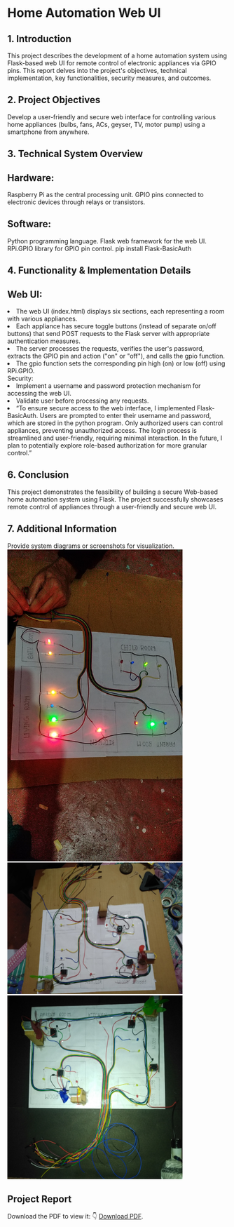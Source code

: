 <h1>Home Automation  Web UI </h1>

<h2>1. Introduction</h2>
This project describes the development of a home automation system using  Flask-based web UI for remote control of electronic appliances via GPIO pins. This report delves into the project's objectives, technical implementation, key functionalities, security measures, and outcomes.
<h2>2. Project Objectives</h2>
Develop a user-friendly and secure web interface for controlling various home appliances (bulbs, fans, ACs, geyser, TV, motor pump) using a smartphone from anywhere.
<h2>3. Technical System Overview</h2>
<h2>Hardware:</h2>
Raspberry Pi as the central processing unit.
GPIO pins connected to electronic devices through relays or transistors.
<h2>Software:</h2>
Python programming language.
Flask web framework for the web UI.
RPi.GPIO library for GPIO pin control.
pip install Flask-BasicAuth

<h2>4. Functionality & Implementation Details</h2>
<h2>Web UI:</h2>
<li>The web UI (index.html) displays six sections, each representing a room with various appliances.</li>
<li>Each appliance has secure toggle buttons (instead of separate on/off buttons) that send POST requests to the Flask server with appropriate authentication measures.</li>
<li>The server processes the requests, verifies the user's password, extracts the GPIO pin and action ("on" or "off"), and calls the gpio function.</li>
<li>The gpio function sets the corresponding pin high (on) or low (off) using RPi.GPIO.</li>
Security:
<li>Implement a username and password protection mechanism for accessing the web UI.</li>
<li>Validate user before processing any requests.</li>
<li>“To ensure secure access to the web interface, I implemented Flask-BasicAuth. Users are prompted to enter their username and password, which are stored in the python program. Only authorized users can control appliances, preventing unauthorized access. The login process is streamlined and user-friendly, requiring minimal interaction. In the future, I plan to potentially explore role-based authorization for more granular control.”</li>

<h2>6. Conclusion</h2>
This project demonstrates the feasibility of building a secure Web-based home automation system using Flask. The project successfully showcases remote control of appliances through a user-friendly and secure web UI. 
<h2>7. Additional Information</h2>
Provide system diagrams or screenshots for visualization.
<img src="https://github.com/GEC-ian/Home-Automation-With-AI/blob/main/IMG_20240214_210525.jpg" width="400" >
<img src="https://github.com/GEC-ian/Home-Automation-With-AI/blob/main/IMG_20240217_211034.jpg" width="400">
<img src="https://github.com/GEC-ian/Home-Automation-With-AI/blob/main/IMG_20240220_181303.jpg" width="400">

<h2>Project Report</h2>

Download the PDF to view it: 👇
 <a href="https://github.com/GEC-ian/Home-Automation-With-AI/blob/main/Report%20file.pdf">Download PDF</a>.


